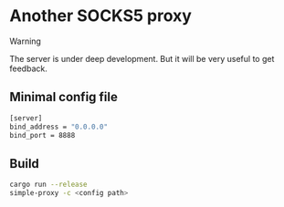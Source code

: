 # Another SOCKS5 proxy

> [!WARNING]
> The server is under deep development.
> But it will be very useful to get feedback.

## Minimal config file

```bash
[server]
bind_address = "0.0.0.0"
bind_port = 8888
```

## Build

```bash
cargo run --release
simple-proxy -c <config path>
```
